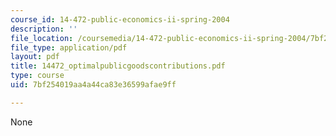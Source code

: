 ```yaml
---
course_id: 14-472-public-economics-ii-spring-2004
description: ''
file_location: /coursemedia/14-472-public-economics-ii-spring-2004/7bf254019aa4a44ca83e36599afae9ff_14472_optimalpublicgoodscontributions.pdf
file_type: application/pdf
layout: pdf
title: 14472_optimalpublicgoodscontributions.pdf
type: course
uid: 7bf254019aa4a44ca83e36599afae9ff

---
```

None